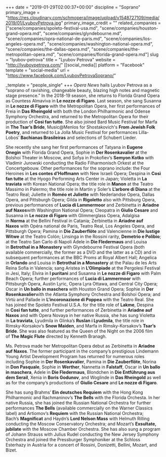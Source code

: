 +++
date = "2019-01-29T02:00:37+00:00"
discipline = "Soprano"
primary_image = "https://res.cloudinary.com/schmopera/image/upload/v1548727109/media/2019/01/LyubovPetrova.jpg"
primary_image_credit = ""
related_companies = ["scene/companies/spoleto-festival-usa.md", "scene/companies/houston-grand-opera.md", "scene/companies/glyndebourne.md", "scene/companies/opra-national-de-paris.md", "scene/companies/los-angeles-opera.md", "scene/companies/washington-national-opera.md", "scene/companies/the-dallas-opera.md", "scene/companies/the-metropolitan-opera.md", "scene/companies/florida-grand-opera.md"]
slug = "lyubov-petrova"
title = "Lyubov Petrova"
website = "http://lyubovpetrova.com/"
[[social_media]]
platform = "Facebook"
template = "social-media"
url = "https://www.facebook.com/LyubovPetrovaSoprano/"

_template = "people_single"
+++
_Opera News_ hails Lyubov Petrova as a “soprano of ravishing, changeable beauty, blazing high notes and magnetic stage presence.” In the 2018-19 season, she returns to Florida Grand Opera as Countess Almaviva in **Le nozze di Figaro**. Last season, she sang Susanna in **Le nozze di Figaro** with the Metropolitan Opera, her first performances of Freia in **Das Rheingold** with both the London Philharmonic and Odense Symphony Orchestra, and returned to the Metropolitan Opera for their production of **Così fan tutte**. She also joined Bard Music Festival for Marfa in **The Tsar’s Bride**, Music@Menlos for Shostakovich's **From Jewish Folk Poetry**, and returned to La Jolla Music Festival for performances Lilla-Lobos’ **Bachianas Brasileiras** and selections of Schubert Lieder.   
  
She recently she sang her first performances of Tatyana in **Eugene Onegin** with Florida Grand Opera, Sophie in **Der Rosenkavalier** at the Bolshoi Theater in Moscow, and Sofya in Prokofiev’s **Semyon Kotko** with Vladimir Jurowski conducting the Radio Filharmonisch Orkest at the Concertgebouw. Other performances for the soprano include: the Four Heroines in **Les contes d’Hoffmann** with New Israeli Opera; Despina in **Così fan tutte** at the Hyogo Performing Arts Center in Japan; Violetta in **La traviata** with Korean National Opera; the title role in **Manon** at the Teatro Massimo in Palermo; the title role in Martin y Soler’s **L’arbore di Diana** at the Teatro Real; Juliette in **Roméo et Juliette** with Nederlandse Opera, Dallas Opera, and Pittsburgh Opera; Gilda in **Rigoletto** also with Pittsburg Opera, previous performances of **Lucia di Lammermoor** and Zerbinetta in **Ariadne auf Naxos**with Washington National Opera; Cleopatra in **Giulio Cesare** and Susanna in **Le nozze di Figaro** with Glimmerglass Opera, Adalgisa in **Norma** at the Bellini Festival in Catania; Zerbinetta in **Ariadne auf Naxos** with Opéra national de Paris, Teatro Real, Los Angeles Opera, and Pittsburgh Opera; Pamina in **Die Zauberflöte** and Valencienne in **Die lustige Witwe** at the Teatro Colón; Linsinga in the Rossini rarity, **Demetrio e Polibio**; at the Teatro San Carlo di Napoli Adele in **Die Fledermaus** and Louisa in **Betrothal in a Monastery** with Glyndebourne Festival Opera (both available commercially, the former as a DVD and the latter as a CD) and in subsequent performances at the BBC Proms at Royal Albert Hall; Angelica in **Orlando** and Louisa in **Betrothal in a Monastery** at the Palau de les Arts Reina Sofia in Valencia; sang Aristea in **L’Olimpiade** at the Pergolesi Festival in Jesi, Italy; Elvira in **I puritani** and Susanna in **Le nozze di Figaro** with Palm Beach Opera; further performances of **Lucia di Lammermoor** with Pittsburgh Opera, Austin Lyric, Opera Lyra Ottawa, and Central City Opera; Oscar in **Un ballo in maschera** with Houston Grand Opera; Sophie in **Der Rosenkavalier**with the Atlanta Symphony Orchestra and Bolshoi Opera; and Virtù and Pallade in **L’incoronazione di Poppea** with the Teatro Real. She has joined the Spoleto Festival U.S.A. for the title role of **Lakme**, Despina in **Così fan tutte**, and further performances of Zerbinetta in **Ariadne auf Naxos** and with Opera Novaya in her native Russia, she has sung Violetta in **La traviata**, Lyudmila in Glinka’s **Ruslan i Lyudmila**, the title role in Rimsky-Korsakov’s **Snow Maiden**, and Marfa in Rimsky-Korsakov’s **Tsar’s Bride**. She was also featured as the Queen of the Night on the 2006 film of **The Magic Flute** directed by Kenneth Branagh.  
  
Ms. Petrova made her Metropolitan Opera debut as Zerbinetta in **Ariadne auf Naxos**. The former participant in the company’s prestigious Lindemann Young Artist Development Program has returned for numerous roles including Sophie in **Der Rosenkavalier**, Pamina in **Die Zauberflöte**, Norina in **Don Pasquale**, Sophie in **Werther**, Nannetta in **Falstaff**, Oscar in **Un ballo in maschera**, Adele in **Die Fledermaus**, Blondchen in **Die Entführung aus dem Serail**, Xenia in **Boris Godunov**, and Woglinde in **Das Rheingold** as well as for the company’s productions of **Giulio Cesare** and **Le nozze di Figaro**.  
  
She has sung Brahms’ **Ein deutsches Requiem** with the Hong Kong Philharmonic and Rachmaninov’s **The Bells** with the Florida Orchesta. In her native Russia, she has joined the Russian National Orchestra for further performances **The Bells** (available commercially on the Warner Classics label) and Artiomov’s **Requiem** with the Russian National Orchestra; Bach’s **Magnificat** and Haydn’s **Lord Nelson Mass** with Helmuth Rilling conducting the Moscow Conservatory Orchestra; and Mozart’s **Exsultate, jubilate** with the Moscow Chamber Orchestra. She has also sung a program of Johann Strauss with Julius Rudel conducting the New Jersey Symphony Orchestra and joined the Pressburger Symphoniker at the Schloss Esterhazy in Austria for a concert of Rossini, Donizetti, Bellini, Mozart, and Bizet.